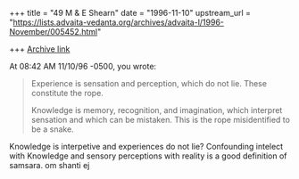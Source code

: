 +++
title = "49 M & E Shearn"
date = "1996-11-10"
upstream_url = "https://lists.advaita-vedanta.org/archives/advaita-l/1996-November/005452.html"

+++
[Archive link](https://lists.advaita-vedanta.org/archives/advaita-l/1996-November/005452.html)

At 08:42 AM 11/10/96 -0500, you wrote:
>Experience is sensation and perception, which do not lie.  These constitute
>the rope.
>
>Knowledge is memory, recognition, and imagination, which interpret sensation
>and which can be mistaken.  This is the rope misidentified to be a snake.



Knowledge is interpetive and experiences do not lie?
Confounding intelect with Knowledge and sensory perceptions with reality is
a good definition of samsara.
om shanti
ej

